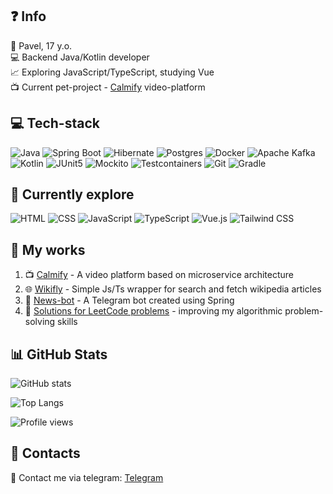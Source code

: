 ## ❓ Info
👻 Pavel, 17 y.o.<br />
💻 Backend Java/Kotlin developer<br />
📈 Exploring JavaScript/TypeScript, studying Vue<br />
📺 Current pet-project - [Calmify](https://github.com/ZapolyarnyDev/Calmify) video-platform<br />

## 💻 Tech-stack
![Java](https://img.shields.io/badge/Java-ED8B00?style=for-the-badge&logo=openjdk&logoColor=white)
![Spring Boot](https://img.shields.io/badge/Spring%20Boot-6DB33F?style=for-the-badge&logo=springboot&logoColor=fff)
![Hibernate](https://img.shields.io/badge/Hibernate-59666C?style=for-the-badge&logo=hibernate&logoColor=fff)
![Postgres](https://img.shields.io/badge/Postgres-%23316192.svg?style=for-the-badge&logo=postgresql&logoColor=white)
![Docker](https://img.shields.io/badge/Docker-2496ED?style=for-the-badge&logo=docker&logoColor=fff)
![Apache Kafka](https://img.shields.io/badge/Apache%20Kafka-111?style=for-the-badge&logo=apachekafka&logoColor=white)
![Kotlin](https://img.shields.io/badge/Kotlin-%237F52FF.svg?style=for-the-badge&logo=kotlin&logoColor=white)
![JUnit5](https://img.shields.io/badge/JUnit5-25A162?style=for-the-badge&logo=junit5&logoColor=white)
![Mockito](https://img.shields.io/badge/Mockito-2D8C3C?style=for-the-badge&logo=flask&logoColor=white)
![Testcontainers](https://img.shields.io/badge/Testcontainers-89e051?style=for-the-badge&logo=docker&logoColor=white)
![Git](https://img.shields.io/badge/Git-F05032?style=for-the-badge&logo=git&logoColor=white)
![Gradle](https://img.shields.io/badge/Gradle-02303A?style=for-the-badge&logo=gradle&logoColor=white)

## 🌱 Currently explore
![HTML](https://img.shields.io/badge/HTML-%23E34F26.svg?style=for-the-badge&logo=html5&logoColor=white)
![CSS](https://img.shields.io/badge/CSS-264de4?style=for-the-badge&logo=css3&logoColor=white)
![JavaScript](https://img.shields.io/badge/JavaScript-F7DF1E?style=for-the-badge&logo=javascript&logoColor=000)
![TypeScript](https://img.shields.io/badge/TypeScript-3178C6?style=for-the-badge&logo=typescript&logoColor=fff)
![Vue.js](https://img.shields.io/badge/Vue.js-4FC08D?style=for-the-badge&logo=vuedotjs&logoColor=fff)
![Tailwind CSS](https://img.shields.io/badge/Tailwind%20CSS-%2338B2AC.svg?style=for-the-badge&logo=tailwind-css&logoColor=white)

## 💼 My works

1. 📺 [Calmify](https://github.com/ZapolyarnyDev/Calmify) - A video platform based on microservice architecture<br />
2. 🌐 [Wikifly](https://github.com/ZapolyarnyDev/wikifly) - Simple Js/Ts wrapper for search and fetch wikipedia articles<br />
3. 📰 [News-bot](https://github.com/ZapolyarnyDev/news-bot) - A Telegram bot created using Spring
4. 🧠 [Solutions for LeetCode problems](https://github.com/ZapolyarnyDev/LeetcodeProblems) - improving my algorithmic problem-solving skills

## 📊 GitHub Stats
![GitHub stats](https://github-readme-stats.vercel.app/api?username=ZapolyarnyDev&show_icons=true&theme=tokyonight&card_width=400)

![Top Langs](https://github-readme-stats.vercel.app/api/top-langs/?username=ZapolyarnyDev&layout=compact&theme=tokyonight)

![Profile views](https://komarev.com/ghpvc/?username=ZapolyarnyDev&style=for-the-badge)
## 📧 Contacts
📱 Contact me via telegram: [Telegram](https://t.me/zapolyarny0)<br />
